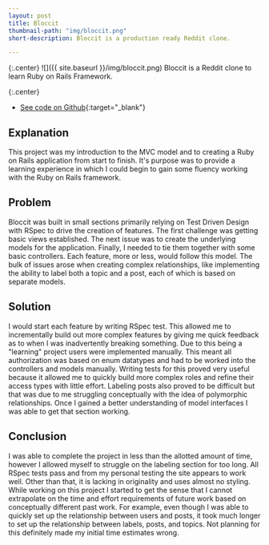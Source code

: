 ```yaml
---
layout: post
title: Bloccit
thumbnail-path: "img/bloccit.png"
short-description: Bloccit is a production ready Reddit clone.  

---
```


{:.center}
![]({{ site.baseurl }}/img/bloccit.png)
Bloccit is a Reddit clone to learn Ruby on Rails Framework.  

{:.center}
* [See code on Github](https://github.com/mikeMedis/bloccit){:target="_blank"}

## Explanation

This project was my introduction to the MVC model and to creating a Ruby on Rails application from start to finish. It's purpose was to provide a learning experience in which I could begin to gain some fluency working with the Ruby on Rails framework.

## Problem

Bloccit was built in small sections primarily relying on Test Driven Design with RSpec to drive the creation of features. The first challenge was getting basic views established. The next issue was to create the underlying models for the application. Finally, I needed to tie them together with some basic controllers. Each feature, more or less, would follow this model. The bulk of issues arose when creating complex relationships, like implementing the ability to label both a topic and a post, each of which is based on separate models.

## Solution

I would start each feature by writing RSpec test. This allowed me to incrementally build out more complex features by giving me quick feedback as to when I was inadvertently breaking something. Due to this being a "learning" project users were implemented manually. This meant all authorization was based on enum datatypes and had to be worked into the controllers and models manually. Writing tests for this proved very useful because it allowed me to quickly build more complex roles and refine their access types with little effort. Labeling posts also proved to be difficult but that was due to me struggling conceptually with the idea of polymorphic relationships. Once I gained a better understanding of model interfaces I was able to get that section working.

## Conclusion

I was able to complete the project in less than the allotted amount of time, however I allowed myself to struggle on the labeling section for too long. All RSpec tests pass and from my personal testing the site appears to work well. Other than that, it is lacking in originality and uses almost no styling. While working on this project I started to get the sense that I cannot extrapolate on the time and effort requirements of future work based on conceptually different past work. For example, even though I was able to quickly set up the relationship between users and posts, it took much longer to set up the relationship between labels, posts, and topics. Not planning for this definitely made my initial time estimates wrong.
